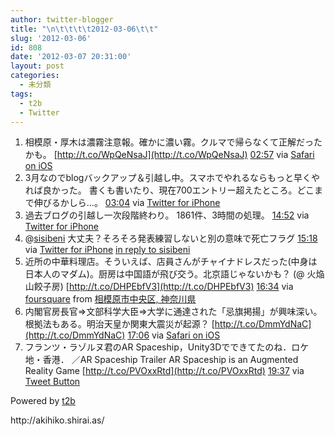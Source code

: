 ```yaml
---
author: twitter-blogger
title: "\n\t\t\t\t2012-03-06\t\t"
slug: '2012-03-06'
id: 808
date: '2012-03-07 20:31:00'
layout: post
categories:
  - 未分類
tags:
  - t2b
  - Twitter
---
```


<div xmlns:georss="http://www.georss.org/georss">

1.  <span><span>相模原・厚木は濃霧注意報。確かに濃い霧。クルマで帰らなくて正解だったかも。 [http://t.co/WpQeNsaJ](http://t.co/WpQeNsaJ)</span> <span>[<span>02:57</span>](http://twitter.com/o_ob/status/177030122388463616) <span>via [Safari on iOS](http://www.apple.com)</span></span></span>
2.  <span><span>3月なのでblogバックアップ＆引越し中。スマホでやれるならもっと早くやれば良かった。 書くも書いたり、現在700エントリー超えたところ。どこまで伸びるかしら...。</span> <span>[<span>03:04</span>](http://twitter.com/o_ob/status/177031788626055171) <span>via [Twitter for iPhone](http://twitter.com/#!/download/iphone)</span></span></span>
3.  <span><span>過去ブログの引越し一次段階終わり。 1861件、3時間の処理。</span> <span>[<span>14:52</span>](http://twitter.com/o_ob/status/177210151655313410) <span>via [Twitter for iPhone](http://twitter.com/#!/download/iphone)</span></span></span>
4.  <span><span>@[sisibeni](http://twitter.com/sisibeni "sisibeni") 大丈夫？そろそろ発表練習しないと別の意味で死亡フラグ</span> <span>[<span>15:18</span>](http://twitter.com/o_ob/status/177216733394894848) <span>via [Twitter for iPhone](http://twitter.com/#!/download/iphone)</span> [in reply to sisibeni](http://twitter.com/sisibeni/status/177200586612158464)</span></span>
5.  <span><span>近所の中華料理店。そういえば、店員さんがチャイナドレスだった(中身は日本人のマダム)。厨房は中国語が飛び交う。北京語じゃないかも？ (@ 火焔山餃子房) [http://t.co/DHPEbfV3](http://t.co/DHPEbfV3)</span> <span>[<span>16:34</span>](http://twitter.com/o_ob/status/177235652352544768) <span>via [foursquare](http://foursquare.com)</span> from [相模原市中央区, 神奈川県<span></span>](http://maps.google.com/maps?q=35.536002,139.354841)</span></span>
6.  <span><span>内閣官房長官⇒文部科学大臣⇒大学に通達された「忌旗掲揚」が興味深い。根拠法もある。明治天皇か関東大震災が起源？ [http://t.co/DmmYdNaC](http://t.co/DmmYdNaC)</span> <span>[<span>17:06</span>](http://twitter.com/o_ob/status/177243779496030212) <span>via [Safari on iOS](http://www.apple.com)</span></span></span>
7.  <span><span>フランツ・ラゾルヌ君のAR Spaceship，Unity3Dでできてたのね．ロケ地・香港． ／AR Spaceship Trailer AR Spaceship is an Augmented Reality Game [http://t.co/PVOxxRtd](http://t.co/PVOxxRtd)</span> <span>[<span>19:37</span>](http://twitter.com/o_ob/status/177281854766977024) <span>via [Tweet Button](http://twitter.com/tweetbutton)</span></span></span>

</div>

Powered by [t2b](http://t2b.utilz.jp/)

<div>http://akihiko.shirai.as/</div>